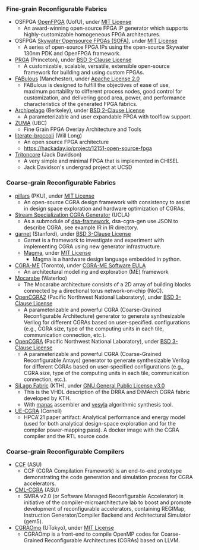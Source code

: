 ### Fine-grain Reconfigurable Fabrics
+ OSFPGA [OpenFPGA](https://github.com/lnis-uofu/OpenFPGA) (UofU), under [MIT License](https://github.com/lnis-uofu/OpenFPGA/blob/master/LICENSE)
  - An award-winning open-source FPGA IP generator which supports highly-customizable homogeneous FPGA architectures.
+ OSFPGA [Skywater Opensource FPGAs (SOFA)](https://github.com/lnis-uofu/SOFA), under [MIT License](https://github.com/lnis-uofu/SOFA/blob/master/LICENSE)
  - A series of open-source FPGA IPs using the open-source Skywater 130nm PDK and OpenFPGA framework.
+ [PRGA](https://prga.readthedocs.io/en/latest/) (Princeton), under [BSD 3-Clause License](https://github.com/PrincetonUniversity/prga/blob/release/LICENSE)
  - A customizable, scalable, versatile, extensible open-source framework for building and using custom FPGAs.
+ [FABulous](https://github.com/FPGA-Research-Manchester/FABulous) (Manchester), under [Apache License 2.0](https://github.com/FPGA-Research-Manchester/FABulous/blob/master/LICENSE)
  - FABulous is designed to fulfill the objectives of ease of use, maximum portability to different process nodes, good control for customization, and delivering good area, power, and performance characteristics of the generated FPGA fabrics.
+ [Archipelago](https://github.com/haojunliu/OpenFPGA) (Berkeley), under [BSD 2-Clause License](https://github.com/haojunliu/OpenFPGA/blob/master/LICENSE)
  - A parameterizable and user expandable FPGA with toolflow support.
+ [ZUMA](https://github.com/adbrant/zuma-fpga) (UBC)
  - Fine Grain FPGA Overlay Architecture and Tools
+ [literate-broccoli](https://github.com/ueliem/literate-broccoli) (Will Long)
  - An open source FPGA architecture
  - https://hackaday.io/project/12151-open-source-fpga
+ [Tritoncore](https://github.com/JackDavidson/OpenFPGACore-TritonCore) (Jack Davidson)
  - A very simple and minimal FPGA that is implemented in CHISEL
  - Jack Davidson's undergrad project at UCSD

### Coarse-grain Reconfigurable Fabrics
+ [pillars](https://github.com/pku-dasys/pillars) (PKU), under [MIT License](https://github.com/pku-dasys/pillars/blob/master/LICENSE)
  - An open-source CGRA design framework with consistency to assist in design space exploration and hardware optimization of CGRAs.
+ [Stream Specialization CGRA Generator](https://github.com/PolyArch/dsa-cgra-gen) (UCLA)
  - As a submodule of [dsa-framework](https://github.com/PolyArch/dsa-framework), dsa-cgra-gen use JSON to describe CGRA, see example IR in IR directory.
+ [garnet](https://github.com/StanfordAHA/garnet) (Stanford), under [BSD 3-Clause License](https://github.com/StanfordAHA/garnet/blob/master/LICENSE)
  - Garnet is a framework to investigate and experiment with implementing CGRA using new generator infrastructure.
  - [Magma](https://github.com/phanrahan/magma/), under [MIT License](https://github.com/phanrahan/magma/blob/master/LICENSE.txt)
    * Magma is a hardware design language embedded in python.
+ [CGRA-ME](http://cgra-me.ece.utoronto.ca/) (Toronto), under [CGRA-ME Software EULA](https://cgra-me.ece.utoronto.ca/license/)
  - An architectural modelling and exploration (ME) framework
+ [Mocarabe](https://git.uwaterloo.ca/watcag-public/mocarabe) (Waterloo)
  - The Mocarabe architecture consists of a 2D array of building blocks connected by a directional torus network-on-chip (NoC).
+ [OpenCGRA2](https://github.com/tancheng/OpenCGRA2) (Pacific Northwest National Laboratory), under [BSD 3-Clause License](https://github.com/tancheng/OpenCGRA2/blob/master/LICENSE)
  - A parameterizable and powerful CGRA (Coarse-Grained Reconfigurable Architecture) generator to generate synthesizable Verilog for different CGRAs based on user-specified. configurations (e.g., CGRA size, type of the computing units in each tile, communication connection, etc.).
+ [OpenCGRA](https://github.com/pnnl/OpenCGRA) (Pacific Northwest National Laboratory), under [BSD 3-Clause License](https://github.com/pnnl/OpenCGRA/blob/master/LICENSE)
  - A parameterizable and powerful CGRA (Coarse-Grained Reconfigurable Arrays) generator to generate synthesizable Verilog for different CGRAs based on user-specified configurations (e.g., CGRA size, type of the computing units in each tile, communication connection, etc.).
+ [SiLago Fabric](https://github.com/silagokth/fabric) (KTH), under [GNU General Public License v3.0](https://github.com/silagokth/fabric/blob/master/LICENSE.md)
  - This is the VHDL description of the DRRA and DiMArch CGRA fabric developed by KTH.
  - With [manas](https://github.com/silagokth/manas) assembler and [vesyla](https://github.com/silagokth/vesyla) algorithmic synthesis tool.
+ [UE-CGRA](https://github.com/cornell-brg/torng-uecgra-scripts-hpca2021) (Cornell)
  - HPCA'21 paper artifact: Analytical performance and energy model (used for both analytical design-space exploration and for the compiler power-mapping pass). A docker image with the CGRA compiler and the RTL source code.

### Coarse-grain Reconfigurable Compilers
+ [CCF](https://github.com/cmlasu/ccf) (ASU)
  - CCF (CGRA Compilation Framework) is an end-to-end prototype demonstrating the code generation and simulation process for CGRA accelerators. 
+ [CML-CGRA](https://github.com/hoangt/cml-cgra) (ASU)
  - SMRA v2.0 (or Software Managed Reconfigurable Accelerator) is initiative of the compiler-microarchitecture lab to boost and promote development of reconfigurable accelerators, containing REGIMap, Instruction Generator/Compiler Backend and Architectural Simulator (gem5). 
+ [CGRAOmp](https://github.com/hal-lab-u-tokyo/CGRAOmp) (UTokyo), under [MIT License](https://github.com/hal-lab-u-tokyo/CGRAOmp/blob/master/LICENSE)
  - CGRAOmp is a front-end to compile OpenMP codes for Coarse-Grained Reconfigurable Architectures (CGRAs) based on LLVM.
